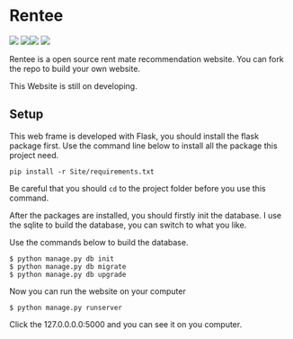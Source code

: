 # Rentee

![](https://img.shields.io/wercker/ci/wercker/docs.svg) ![](https://img.shields.io/badge/Developer-Codegass-brightgreen.svg)![](https://img.shields.io/badge/Flask-0.11.1-blue.svg) ![](https://img.shields.io/badge/Update-May-lightgrey.svg) 

Rentee is a open source rent mate recommendation website. You can fork the repo to build your own website.

This Website is still on developing.

## Setup

This web frame is developed with Flask, you should install the flask package first. Use the command line below to install all the package this project need.

```
pip install -r Site/requirements.txt
```

Be careful that you should `cd` to the project folder before you use this command.

After the packages are installed, you should firstly init the database. I use the sqlite to build the database, you can switch to what you like.

Use the commands below to build the database.

```
$ python manage.py db init
$ python manage.py db migrate
$ python manage.py db upgrade
```

Now you can run the website on your computer

```
$ python manage.py runserver
```

Click the 127.0.0.0.0:5000 and you can see it on you computer.

 